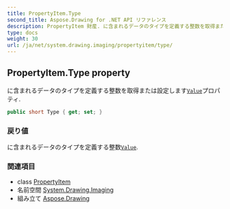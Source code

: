```yaml
---
title: PropertyItem.Type
second_title: Aspose.Drawing for .NET API リファレンス
description: PropertyItem 財産. に含まれるデータのタイプを定義する整数を取得または設定しますValueプロパティ.
type: docs
weight: 30
url: /ja/net/system.drawing.imaging/propertyitem/type/
---
```

## PropertyItem.Type property

に含まれるデータのタイプを定義する整数を取得または設定します[`Value`](../value/)プロパティ.

```csharp
public short Type { get; set; }
```

### 戻り値

に含まれるデータのタイプを定義する整数[`Value`](../value/).

### 関連項目

* class [PropertyItem](../)
* 名前空間 [System.Drawing.Imaging](../../propertyitem/)
* 組み立て [Aspose.Drawing](../../../)


